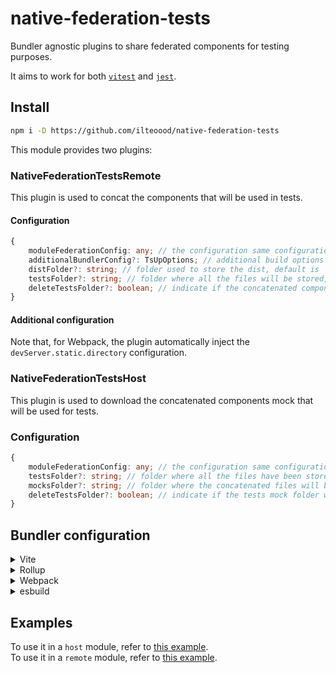 # native-federation-tests

Bundler agnostic plugins to share federated components for testing purposes.

It aims to work for both [`vitest`](https://vitest.dev/) and [`jest`](https://jestjs.io/).

## Install

```bash
npm i -D https://github.com/ilteoood/native-federation-tests
```

This module provides two plugins:

### NativeFederationTestsRemote
This plugin is used to concat the components that will be used in tests.

#### Configuration
```typescript
{
    moduleFederationConfig: any; // the configuration same configuration provided to the module federation plugin, it is MANDATORY
    additionalBundlerConfig?: TsUpOptions; // additional build options that will be merged with the one generated by the plugin, default is {}
    distFolder?: string; // folder used to store the dist, default is './dist'
    testsFolder?: string; // folder where all the files will be stored, default is '@mf-tests'
    deleteTestsFolder?: boolean; // indicate if the concatenated components folder will be deleted when the job completes, default is 'true'
}
```

#### Additional configuration
Note that, for Webpack, the plugin automatically inject the `devServer.static.directory` configuration.

### NativeFederationTestsHost
This plugin is used to download the concatenated components mock that will be used for tests.

### Configuration

```typescript
{
    moduleFederationConfig: any; // the configuration same configuration provided to the module federation plugin, it is MANDATORY
    testsFolder?: string; // folder where all the files have been stored, default is '@mf-tests',
    mocksFolder?: string; // folder where the concatenated files will be stored, default is './__mocks__',
    deleteTestsFolder?: boolean; // indicate if the tests mock folder will be deleted before the job starts, default is 'true'
}
```

## Bundler configuration

<details>
<summary>Vite</summary><br>

```ts
// vite.config.ts
import {NativeFederationTestsHost, NativeFederationTestsRemote} from 'native-federation-tests/vite'

export default defineConfig({
  plugins: [
    NativeFederationTestsRemote({ /* options */ }),
    NativeFederationTestsHost({ /* options */ }),
  ],
  /* ... */
  server: { // This is needed to emulate the devServer.static.directory of WebPack and correctly serve the zip file
    /* ... */
    proxy: {
      '/@mf-types.zip': {
          target: 'http://localhost:3000',
          changeOrigin: true,
          rewrite: () => `/@fs/${process.cwd()}/dist/@mf-types.zip`
      }
    },
    fs: {
      /* ... */
      allow: ['./dist']
      /* ... */
    }
  }
})
```

<br>
</details>
<details>
<summary>Rollup</summary><br>

```ts
// rollup.config.js
import {NativeFederationTestsHost, NativeFederationTestsRemote} from 'native-federation-tests/rollup'

export default {
  plugins: [
    NativeFederationTestsRemote({ /* options */ }),
    NativeFederationTestsHost({ /* options */ }),
  ],
}
```

<br>
</details>
<details>
<summary>Webpack</summary><br>

```ts
// webpack.config.js
const {NativeFederationTestsHost, NativeFederationTestsRemote} = require('native-federation-tests/webpack')
module.exports = {
  /* ... */
  plugins: [
    NativeFederationTestsRemote({ /* options */ }),
    NativeFederationTestsHost({ /* options */ })
  ]
}
```

<br>
</details>
<details>
<summary>esbuild</summary><br>

```ts
// esbuild.config.js
import { build } from 'esbuild'
import {NativeFederationTestsHost, NativeFederationTestsRemote} from 'native-federation-tests/esbuild'

build({
  plugins: [
    NativeFederationTestsRemote({ /* options */ }),
    NativeFederationTestsHost({ /* options */ })
  ],
})
```

<br>
</details>

## Examples

To use it in a `host` module, refer to [this example](https://github.com/ilteoood/module-federation-typescript/tree/host).  
To use it in a `remote` module, refer to [this example](https://github.com/ilteoood/module-federation-typescript/tree/remote).
